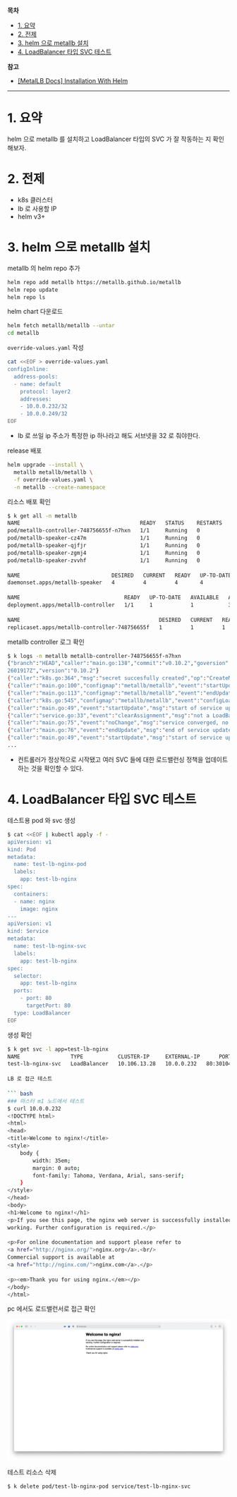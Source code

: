 **목차**

- [1. 요약](#1-요약)
- [2. 전제](#2-전제)
- [3. helm 으로 metallb 설치](#3-helm-으로-metallb-설치)
- [4. LoadBalancer 타입 SVC 테스트](#4-loadbalancer-타입-svc-테스트)

**참고**

- [[MetalLB Docs] Installation With Helm](https://metallb.universe.tf/installation/)

---

# 1. 요약

helm 으로 metallb 를 설치하고 LoadBalancer 타입의 SVC 가 잘 작동하는 지 확인해보자.

# 2. 전제

- k8s 클러스터
- lb 로 사용할 IP
- helm v3+

# 3. helm 으로 metallb 설치

metallb 의 helm repo 추가

``` bash
helm repo add metallb https://metallb.github.io/metallb
helm repo update
helm repo ls
```

helm chart 다운로드

``` bash
helm fetch metallb/metallb --untar
cd metallb
```

`override-values.yaml` 작성

``` bash
cat <<EOF > override-values.yaml
configInline: 
  address-pools:
  - name: default
    protocol: layer2
    addresses:
    - 10.0.0.232/32
    - 10.0.0.249/32
EOF
```

- lb 로 쓰일 ip 주소가 특정한 ip 하나라고 해도 서브넷을 32 로 줘야한다.

release 배포

``` bash
helm upgrade --install \
  metallb metallb/metallb \
  -f override-values.yaml \
  -n metallb --create-namespace
```

리소스 배포 확인

``` bash
$ k get all -n metallb
NAME                                      READY   STATUS    RESTARTS   AGE
pod/metallb-controller-748756655f-n7hxn   1/1     Running   0          35s
pod/metallb-speaker-cz47m                 1/1     Running   0          35s
pod/metallb-speaker-qjfjr                 1/1     Running   0          35s
pod/metallb-speaker-zgmj4                 1/1     Running   0          35s
pod/metallb-speaker-zvvhf                 1/1     Running   0          35s

NAME                             DESIRED   CURRENT   READY   UP-TO-DATE   AVAILABLE   NODE SELECTOR            AGE
daemonset.apps/metallb-speaker   4         4         4       4            4           kubernetes.io/os=linux   35s

NAME                                 READY   UP-TO-DATE   AVAILABLE   AGE
deployment.apps/metallb-controller   1/1     1            1           35s

NAME                                            DESIRED   CURRENT   READY   AGE
replicaset.apps/metallb-controller-748756655f   1         1         1       35s
```

metallb controller 로그 확인

``` bash
$ k logs -n metallb metallb-controller-748756655f-n7hxn
{"branch":"HEAD","caller":"main.go:138","commit":"v0.10.2","goversion":"gc / go1.16.5 / amd64","msg":"MetalLB controller starting version 0.10.2 (commit v0.10.2, branch HEAD)","ts":"2021-07-15T13:25:28.58
2601917Z","version":"0.10.2"}          
{"caller":"k8s.go:364","msg":"secret succesfully created","op":"CreateMlSecret","ts":"2021-07-15T13:25:28.628442397Z"}                                                                                      
{"caller":"main.go:100","configmap":"metallb/metallb","event":"startUpdate","msg":"start of config update","ts":"2021-07-15T13:25:28.728927393Z"}                                                           
{"caller":"main.go:113","configmap":"metallb/metallb","event":"endUpdate","msg":"end of config update","ts":"2021-07-15T13:25:28.729071795Z"}                                                               
{"caller":"k8s.go:545","configmap":"metallb/metallb","event":"configLoaded","msg":"config (re)loaded","ts":"2021-07-15T13:25:28.729098015Z"}                                                                
{"caller":"main.go:49","event":"startUpdate","msg":"start of service update","service":"cicd/gitlab-postgresql-metrics","ts":"2021-07-15T13:25:28.729226719Z"}
{"caller":"service.go:33","event":"clearAssignment","msg":"not a LoadBalancer","reason":"notLoadBalancer","service":"cicd/gitlab-postgresql-metrics","ts":"2021-07-15T13:25:28.729272781Z"}                 
{"caller":"main.go:75","event":"noChange","msg":"service converged, no change","service":"cicd/gitlab-postgresql-metrics","ts":"2021-07-15T13:25:28.729491353Z"}                                            
{"caller":"main.go:76","event":"endUpdate","msg":"end of service update","service":"cicd/gitlab-postgresql-metrics","ts":"2021-07-15T13:25:28.729516469Z"}                                                  
{"caller":"main.go:49","event":"startUpdate","msg":"start of service update","service":"default/guestbook-ui","ts":"2021-07-15T13:25:28.72954087Z"} 
...
```

- 컨트롤러가 정상적으로 시작됐고 여러 SVC 들에 대한 로드밸런싱 정책을 업데이트하는 것을 확인할 수 있다.

# 4. LoadBalancer 타입 SVC 테스트

테스트용 pod 와 svc 생성

``` bash
$ cat <<EOF | kubectl apply -f -
apiVersion: v1
kind: Pod
metadata:
  name: test-lb-nginx-pod
  labels:
    app: test-lb-nginx
spec:
  containers:
  - name: nginx
    image: nginx
---
apiVersion: v1
kind: Service
metadata:
  name: test-lb-nginx-svc
  labels:
    app: test-lb-nginx
spec:
  selector:
    app: test-lb-nginx 
  ports:
    - port: 80
      targetPort: 80
  type: LoadBalancer
EOF
```

생성 확인

``` bash
$ k get svc -l app=test-lb-nginx
NAME                TYPE           CLUSTER-IP     EXTERNAL-IP      PORT(S)        AGE
test-lb-nginx-svc   LoadBalancer   10.106.13.28   10.0.0.232   80:30104/TCP   19s

LB 로 접근 테스트

``` bash
### 마스터 m1 노드에서 테스트
$ curl 10.0.0.232
<!DOCTYPE html>
<html>
<head>
<title>Welcome to nginx!</title>
<style>
    body {
        width: 35em;
        margin: 0 auto;
        font-family: Tahoma, Verdana, Arial, sans-serif;
    }
</style>
</head>
<body>
<h1>Welcome to nginx!</h1>
<p>If you see this page, the nginx web server is successfully installed and
working. Further configuration is required.</p>

<p>For online documentation and support please refer to
<a href="http://nginx.org/">nginx.org</a>.<br/>
Commercial support is available at
<a href="http://nginx.com/">nginx.com</a>.</p>

<p><em>Thank you for using nginx.</em></p>
</body>
</html>
```

pc 에서도 로드밸런서로 접근 확인

![](/.uploads/2021-07-15-22-35-44.png)

테스트 리소스 삭제

``` bash
$ k delete pod/test-lb-nginx-pod service/test-lb-nginx-svc
```
